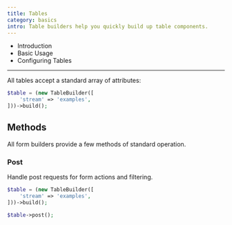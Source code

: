 ```yaml
---
title: Tables
category: basics
intro: Table builders help you quickly build up table components.
---
```


- Introduction
- Basic Usage
- Configuring Tables


---

All tables accept a standard array of attributes:
```php
$table = (new TableBuilder([
    'stream' => 'examples',
]))->build();
```

## Methods

All form builders provide a few methods of standard operation.

### Post

Handle post requests for form actions and filtering.

```php
$table = (new TableBuilder([
    'stream' => 'examples',
]))->build();

$table->post();
```
